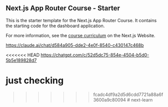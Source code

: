 ## Next.js App Router Course - Starter

This is the starter template for the Next.js App Router Course. It contains the starting code for the dashboard application.

For more information, see the [course curriculum](https://nextjs.org/learn) on the Next.js Website.


https://claude.ai/chat/d584a905-dde2-4e0f-8540-c430147c468b

<<<<<<< HEAD
https://chatgpt.com/c/52d5dc75-854e-4504-b5d0-5b5e189828d7

just checking 
=======
>>>>>>> fcadc4df9a2d5d6cdd7721a88a6f3600a9c80094
#   n e x t - l e a r n  
 